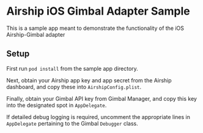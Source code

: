 # Airship iOS Gimbal Adapter Sample

This is a sample app meant to demonstrate the functionality of the iOS Airship-Gimbal adapter

## Setup

First run `pod install` from the sample app directory.

Next, obtain your Airship app key and app secret from the Airship dashboard, and copy these into `AirshipConfig.plist`.

Finally, obtain your Gimbal API key from Gimbal Manager, and copy this key into the designated spot in `AppDelegate`.

If detailed debug logging is required, uncomment the appropriate lines in `AppDelegate` pertaining to the Gimbal `Debugger` class.
